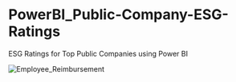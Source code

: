# PowerBI_Public-Company-ESG-Ratings
ESG Ratings for Top Public Companies using Power BI


![Employee_Reimbursement](Employee_Reimbursement.png "Employee_Reimbursement")


